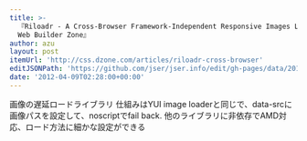 ```yaml
---
title: >-
  『Riloadr - A Cross-Browser Framework-Independent Responsive Images Loader |
  Web Builder Zone』
author: azu
layout: post
itemUrl: 'http://css.dzone.com/articles/riloadr-cross-browser'
editJSONPath: 'https://github.com/jser/jser.info/edit/gh-pages/data/2012/04/index.json'
date: '2012-04-09T02:28:00+00:00'
---
```

画像の遅延ロードライブラリ
仕組みはYUI image loaderと同じで、data-srcに画像パスを設定して、noscriptでfail back.
他のライブラリに非依存でAMD対応、ロード方法に細かな設定ができる
